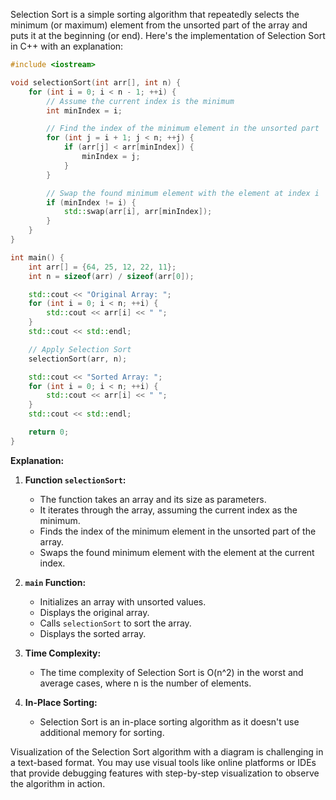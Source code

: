 <!-- ![](https://github.com/copycodecommunity/portfolio/blob/main/Metrials/Data%20Structure%20with%20C%2B%2B/images/Selection%20Sort.png) -->
Selection Sort is a simple sorting algorithm that repeatedly selects the minimum (or maximum) element from the unsorted part of the array and puts it at the beginning (or end). Here's the implementation of Selection Sort in C++ with an explanation:

```cpp
#include <iostream>

void selectionSort(int arr[], int n) {
    for (int i = 0; i < n - 1; ++i) {
        // Assume the current index is the minimum
        int minIndex = i;

        // Find the index of the minimum element in the unsorted part
        for (int j = i + 1; j < n; ++j) {
            if (arr[j] < arr[minIndex]) {
                minIndex = j;
            }
        }

        // Swap the found minimum element with the element at index i
        if (minIndex != i) {
            std::swap(arr[i], arr[minIndex]);
        }
    }
}

int main() {
    int arr[] = {64, 25, 12, 22, 11};
    int n = sizeof(arr) / sizeof(arr[0]);

    std::cout << "Original Array: ";
    for (int i = 0; i < n; ++i) {
        std::cout << arr[i] << " ";
    }
    std::cout << std::endl;

    // Apply Selection Sort
    selectionSort(arr, n);

    std::cout << "Sorted Array: ";
    for (int i = 0; i < n; ++i) {
        std::cout << arr[i] << " ";
    }
    std::cout << std::endl;

    return 0;
}
```

**Explanation:**

1. **Function `selectionSort`:**
   - The function takes an array and its size as parameters.
   - It iterates through the array, assuming the current index as the minimum.
   - Finds the index of the minimum element in the unsorted part of the array.
   - Swaps the found minimum element with the element at the current index.

2. **`main` Function:**
   - Initializes an array with unsorted values.
   - Displays the original array.
   - Calls `selectionSort` to sort the array.
   - Displays the sorted array.

3. **Time Complexity:**
   - The time complexity of Selection Sort is O(n^2) in the worst and average cases, where n is the number of elements.

4. **In-Place Sorting:**
   - Selection Sort is an in-place sorting algorithm as it doesn't use additional memory for sorting.

Visualization of the Selection Sort algorithm with a diagram is challenging in a text-based format. You may use visual tools like online platforms or IDEs that provide debugging features with step-by-step visualization to observe the algorithm in action.